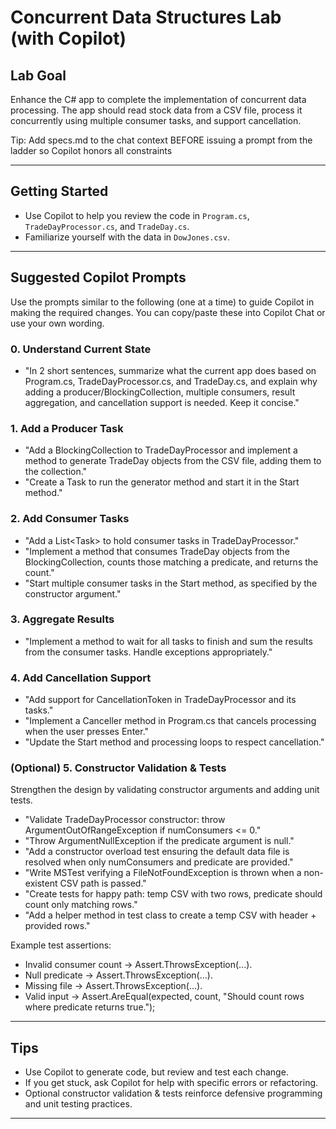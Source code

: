 # Concurrent Data Structures Lab (with Copilot)

## Lab Goal
Enhance the C# app to complete the implementation of concurrent data processing. The app should read stock data from a CSV file, process it concurrently using multiple consumer tasks, and support cancellation. 

Tip: Add specs.md to the chat context BEFORE issuing a prompt from the ladder so Copilot honors all constraints

---

## Getting Started

- Use Copilot to help you review the code in `Program.cs`, `TradeDayProcessor.cs`, and `TradeDay.cs`.
- Familiarize yourself with the data in `DowJones.csv`.

---

## Suggested Copilot Prompts
Use the prompts similar to the following (one at a time) to guide Copilot in making the required changes. You can copy/paste these into Copilot Chat or use your own wording.

### 0. Understand Current State
- "In 2 short sentences, summarize what the current app does based on Program.cs, TradeDayProcessor.cs, and TradeDay.cs, and explain why adding a producer/BlockingCollection, multiple consumers, result aggregation, and cancellation support is needed. Keep it concise."

### 1. Add a Producer Task
- "Add a BlockingCollection<TradeDay> to TradeDayProcessor and implement a method to generate TradeDay objects from the CSV file, adding them to the collection."
- "Create a Task to run the generator method and start it in the Start method."

### 2. Add Consumer Tasks
- "Add a List<Task<int>> to hold consumer tasks in TradeDayProcessor."
- "Implement a method that consumes TradeDay objects from the BlockingCollection, counts those matching a predicate, and returns the count."
- "Start multiple consumer tasks in the Start method, as specified by the constructor argument."

### 3. Aggregate Results
- "Implement a method to wait for all tasks to finish and sum the results from the consumer tasks. Handle exceptions appropriately."

### 4. Add Cancellation Support
- "Add support for CancellationToken in TradeDayProcessor and its tasks."
- "Implement a Canceller method in Program.cs that cancels processing when the user presses Enter."
- "Update the Start method and processing loops to respect cancellation."

### (Optional) 5. Constructor Validation & Tests
Strengthen the design by validating constructor arguments and adding unit tests.
- "Validate TradeDayProcessor constructor: throw ArgumentOutOfRangeException if numConsumers <= 0."
- "Throw ArgumentNullException if the predicate argument is null."
- "Add a constructor overload test ensuring the default data file is resolved when only numConsumers and predicate are provided."
- "Write MSTest verifying a FileNotFoundException is thrown when a non-existent CSV path is passed."
- "Create tests for happy path: temp CSV with two rows, predicate should count only matching rows."
- "Add a helper method in test class to create a temp CSV with header + provided rows."

Example test assertions:
- Invalid consumer count -> Assert.ThrowsException<ArgumentOutOfRangeException>(...).
- Null predicate -> Assert.ThrowsException<ArgumentNullException>(...).
- Missing file -> Assert.ThrowsException<FileNotFoundException>(...).
- Valid input -> Assert.AreEqual(expected, count, "Should count rows where predicate returns true.");

---

## Tips
- Use Copilot to generate code, but review and test each change.
- If you get stuck, ask Copilot for help with specific errors or refactoring.
- Optional constructor validation & tests reinforce defensive programming and unit testing practices.

---



